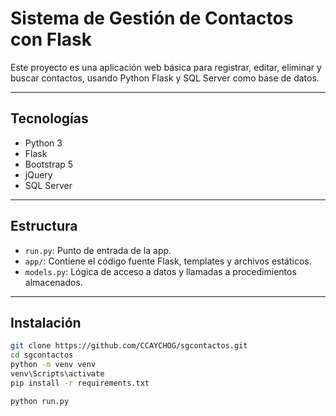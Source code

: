 # Sistema de Gestión de Contactos con Flask

Este proyecto es una aplicación web básica para registrar, editar, eliminar y buscar contactos, usando Python Flask y SQL Server como base de datos.

---

## Tecnologías
- Python 3
- Flask
- Bootstrap 5
- jQuery
- SQL Server

---

## Estructura
- `run.py`: Punto de entrada de la app.
- `app/`: Contiene el código fuente Flask, templates y archivos estáticos.
- `models.py`: Lógica de acceso a datos y llamadas a procedimientos almacenados.

---

## Instalación

```bash
git clone https://github.com/CCAYCHOG/sgcontactos.git
cd sgcontactos
python -m venv venv
venv\Scripts\activate
pip install -r requirements.txt

python run.py
```